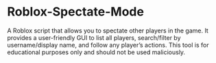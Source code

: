 # Roblox-Spectate-Mode
A Roblox script that allows you to spectate other players in the game. It provides a user-friendly GUI to list all players, search/filter by username/display name, and follow any player’s actions. This tool is for educational purposes only and should not be used maliciously.
